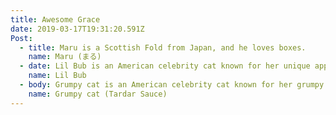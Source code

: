 ```yaml
---
title: Awesome Grace
date: 2019-03-17T19:31:20.591Z
Post:
  - title: Maru is a Scottish Fold from Japan, and he loves boxes.
    name: Maru (まる)
  - date: Lil Bub is an American celebrity cat known for her unique appearance.
    name: Lil Bub
  - body: Grumpy cat is an American celebrity cat known for her grumpy appearance.
    name: Grumpy cat (Tardar Sauce)
---
```

